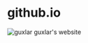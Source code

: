 # github.io
![guxlar](https://avatars2.githubusercontent.com/u/28395744?s=120&v=4)
guxlar's website
